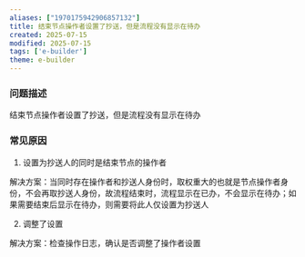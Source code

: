 ```yaml
---
aliases: ["1970175942906857132"]
title: 结束节点操作者设置了抄送，但是流程没有显示在待办
created: 2025-07-15
modified: 2025-07-15
tags: ['e-builder']
theme: e-builder
---
```


### 问题描述

结束节点操作者设置了抄送，但是流程没有显示在待办

### 常见原因

1. 设置为抄送人的同时是结束节点的操作者

解决方案：当同时存在操作者和抄送人身份时，取权重大的也就是节点操作者身份，不会再取抄送人身份，故流程结束时，流程显示在已办，不会显示在待办；如果需要结束后显示在待办，则需要将此人仅设置为抄送人

2. 调整了设置

解决方案：检查操作日志，确认是否调整了操作者设置